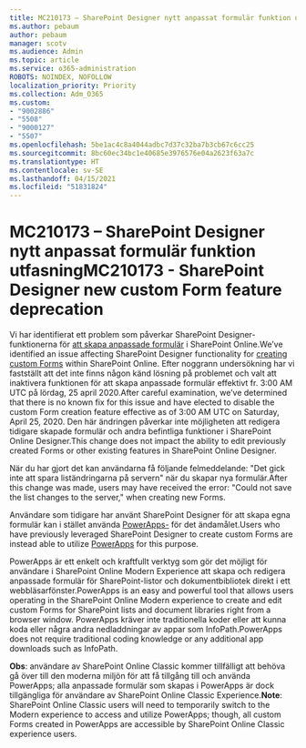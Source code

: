 ```yaml
---
title: MC210173 – SharePoint Designer nytt anpassat formulär funktion utfasning
ms.author: pebaum
author: pebaum
manager: scotv
ms.audience: Admin
ms.topic: article
ms.service: o365-administration
ROBOTS: NOINDEX, NOFOLLOW
localization_priority: Priority
ms.collection: Adm_O365
ms.custom:
- "9002886"
- "5508"
- "9000127"
- "5507"
ms.openlocfilehash: 5be1ac4c8a4044adbc7d37c32ba7b3cb67c6cc25
ms.sourcegitcommit: 8bc60ec34bc1e40685e3976576e04a2623f63a7c
ms.translationtype: HT
ms.contentlocale: sv-SE
ms.lasthandoff: 04/15/2021
ms.locfileid: "51831824"
---
```

# <a name="mc210173---sharepoint-designer-new-custom-form-feature-deprecation"></a><span data-ttu-id="76ece-102">MC210173 – SharePoint Designer nytt anpassat formulär funktion utfasning</span><span class="sxs-lookup"><span data-stu-id="76ece-102">MC210173 - SharePoint Designer new custom Form feature deprecation</span></span>

<span data-ttu-id="76ece-103">Vi har identifierat ett problem som påverkar SharePoint Designer-funktionerna för [att skapa anpassade formulär](https://support.microsoft.com/en-us/office/create-a-custom-list-form-using-sharepoint-designer-917d8fdb-ee00-4441-adb3-a94612d1d105?ui=en-us&rs=en-us&ad=us#bm2) i SharePoint Online.</span><span class="sxs-lookup"><span data-stu-id="76ece-103">We’ve identified an issue affecting SharePoint Designer functionality for [creating custom Forms](https://support.microsoft.com/en-us/office/create-a-custom-list-form-using-sharepoint-designer-917d8fdb-ee00-4441-adb3-a94612d1d105?ui=en-us&rs=en-us&ad=us#bm2) within SharePoint Online.</span></span> <span data-ttu-id="76ece-104">Efter noggrann undersökning har vi fastställt att det inte finns någon känd lösning på problemet och valt att inaktivera funktionen för att skapa anpassade formulär effektivt fr. 3:00 AM UTC på lördag, 25 april 2020.</span><span class="sxs-lookup"><span data-stu-id="76ece-104">After careful examination, we’ve determined that there is no known fix for this issue and have elected to disable the custom Form creation feature effective as of 3:00 AM UTC on Saturday, April 25, 2020.</span></span> <span data-ttu-id="76ece-105">Den här ändringen påverkar inte möjligheten att redigera tidigare skapade formulär och andra befintliga funktioner i SharePoint Online Designer.</span><span class="sxs-lookup"><span data-stu-id="76ece-105">This change does not impact the ability to edit previously created Forms or other existing features in SharePoint Online Designer.</span></span>

<span data-ttu-id="76ece-106">När du har gjort det kan användarna få följande felmeddelande: "Det gick inte att spara liständringarna på servern" när du skapar nya formulär.</span><span class="sxs-lookup"><span data-stu-id="76ece-106">After this change was made, users may have received the error: "Could not save the list changes to the server," when creating new Forms.</span></span>

<span data-ttu-id="76ece-107">Användare som tidigare har använt SharePoint Designer för att skapa egna formulär kan i stället använda [PowerApps-](https://docs.microsoft.com/powerapps/maker/canvas-apps/customize-list-form) för det ändamålet.</span><span class="sxs-lookup"><span data-stu-id="76ece-107">Users who have previously leveraged SharePoint Designer to create custom Forms are instead able to utilize [PowerApps](https://docs.microsoft.com/powerapps/maker/canvas-apps/customize-list-form) for this purpose.</span></span>

<span data-ttu-id="76ece-108">PowerApps är ett enkelt och kraftfullt verktyg som gör det möjligt för användare i SharePoint Online Modern Experience att skapa och redigera anpassade formulär för SharePoint-listor och dokumentbibliotek direkt i ett webbläsarfönster.</span><span class="sxs-lookup"><span data-stu-id="76ece-108">PowerApps is an easy and powerful tool that allows users operating in the SharePoint Online Modern experience to create and edit custom Forms for SharePoint lists and document libraries right from a browser window.</span></span> <span data-ttu-id="76ece-109">PowerApps kräver inte traditionella koder eller att kunna koda eller några andra nedladdningar av appar som InfoPath.</span><span class="sxs-lookup"><span data-stu-id="76ece-109">PowerApps does not require traditional coding knowledge or any additional app downloads such as InfoPath.</span></span>

<span data-ttu-id="76ece-110">**Obs**: användare av SharePoint Online Classic kommer tillfälligt att behöva gå över till den moderna miljön för att få tillgång till och använda PowerApps; alla anpassade formulär som skapas i PowerApps är dock tillgängliga för användare av SharePoint Online Classic Experience.</span><span class="sxs-lookup"><span data-stu-id="76ece-110">**Note**: SharePoint Online Classic users will need to temporarily switch to the Modern experience to access and utilize PowerApps; though, all custom Forms created in PowerApps are accessible by SharePoint Online Classic experience users.</span></span>
